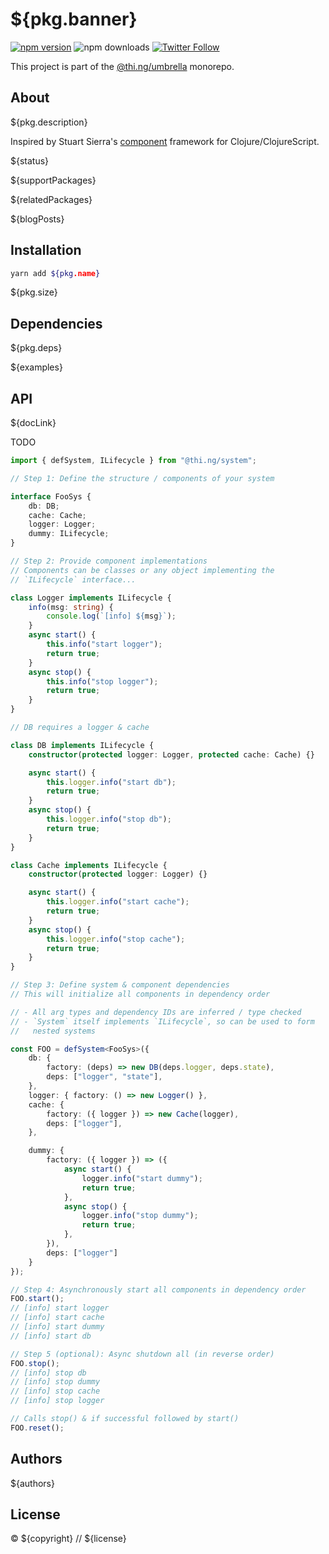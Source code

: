 # ${pkg.banner}

[![npm version](https://img.shields.io/npm/v/${pkg.name}.svg)](https://www.npmjs.com/package/${pkg.name})
![npm downloads](https://img.shields.io/npm/dm/${pkg.name}.svg)
[![Twitter Follow](https://img.shields.io/twitter/follow/thing_umbrella.svg?style=flat-square&label=twitter)](https://twitter.com/thing_umbrella)

This project is part of the
[@thi.ng/umbrella](https://github.com/thi-ng/umbrella/) monorepo.

<!-- TOC -->

## About

${pkg.description}

Inspired by Stuart Sierra's
[component](https://github.com/stuartsierra/component) framework for
Clojure/ClojureScript.

${status}

${supportPackages}

${relatedPackages}

${blogPosts}

## Installation

```bash
yarn add ${pkg.name}
```

${pkg.size}

## Dependencies

${pkg.deps}

${examples}

## API

${docLink}

TODO

```ts
import { defSystem, ILifecycle } from "@thi.ng/system";

// Step 1: Define the structure / components of your system

interface FooSys {
    db: DB;
    cache: Cache;
    logger: Logger;
    dummy: ILifecycle;
}

// Step 2: Provide component implementations
// Components can be classes or any object implementing the
// `ILifecycle` interface...

class Logger implements ILifecycle {
    info(msg: string) {
        console.log(`[info] ${msg}`);
    }
    async start() {
        this.info("start logger");
        return true;
    }
    async stop() {
        this.info("stop logger");
        return true;
    }
}

// DB requires a logger & cache

class DB implements ILifecycle {
    constructor(protected logger: Logger, protected cache: Cache) {}

    async start() {
        this.logger.info("start db");
        return true;
    }
    async stop() {
        this.logger.info("stop db");
        return true;
    }
}

class Cache implements ILifecycle {
    constructor(protected logger: Logger) {}

    async start() {
        this.logger.info("start cache");
        return true;
    }
    async stop() {
        this.logger.info("stop cache");
        return true;
    }
}

// Step 3: Define system & component dependencies
// This will initialize all components in dependency order

// - All arg types and dependency IDs are inferred / type checked
// - `System` itself implements `ILifecycle`, so can be used to form
//   nested systems

const FOO = defSystem<FooSys>({
    db: {
        factory: (deps) => new DB(deps.logger, deps.state),
        deps: ["logger", "state"],
    },
    logger: { factory: () => new Logger() },
    cache: {
        factory: ({ logger }) => new Cache(logger),
        deps: ["logger"],
    },

    dummy: {
        factory: ({ logger }) => ({
            async start() {
                logger.info("start dummy");
                return true;
            },
            async stop() {
                logger.info("stop dummy");
                return true;
            },
        }),
        deps: ["logger"]
    }
});

// Step 4: Asynchronously start all components in dependency order
FOO.start();
// [info] start logger
// [info] start cache
// [info] start dummy
// [info] start db

// Step 5 (optional): Async shutdown all (in reverse order)
FOO.stop();
// [info] stop db
// [info] stop dummy
// [info] stop cache
// [info] stop logger

// Calls stop() & if successful followed by start()
FOO.reset();
```

## Authors

${authors}

## License

&copy; ${copyright} // ${license}
